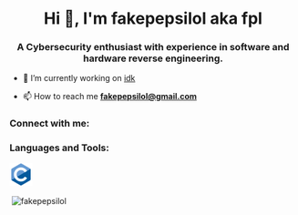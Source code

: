 <h1 align="center">Hi 👋, I'm fakepepsilol aka fpl</h1>
<h3 align="center">A Cybersecurity enthusiast with experience in software and hardware reverse engineering.</h3>

- 🔭 I’m currently working on [idk](https://google.com)

- 📫 How to reach me **fakepepsilol@gmail.com**

<h3 align="left">Connect with me:</h3>
<p align="left">
</p>

<h3 align="left">Languages and Tools:</h3>
<p align="left"> <a href="https://www.cprogramming.com/" target="_blank" rel="noreferrer"> <img src="https://raw.githubusercontent.com/devicons/devicon/master/icons/c/c-original.svg" alt="c" width="40" height="40"/> </a> </p>

<p>&nbsp;<img align="center" src="https://github-readme-stats.vercel.app/api?username=fakepepsilol&show_icons=true&locale=en" alt="fakepepsilol" /></p>
